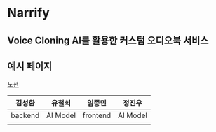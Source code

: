 # Narrify

## Voice Cloning AI를 활용한 커스텀 오디오북 서비스


## 예시 페이지

[노션](https://dev-sunghwki.notion.site/Narrify-1425391afaa680e1b0b3d0a775b5cbfb?pvs=74)

|김성환|유철희|임종민|정진우
|--|--|--|--|
|backend|AI Model|frontend|AI Model|
||||
